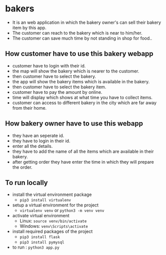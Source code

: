 # bakers

- It is an web application in which the bakery owner's can sell their bakery item by this app.
- The customer can reach to the bakery which is near to him/her.
- The customer can save much time by not standing in shop for food..

## How customer have to use this bakery webapp
- customer have to login with their id.
- the map will show the bakery which is nearer to the customer.
- then customer have to select the bakery.
- the app will show the bakery items which is available in the bakery.
- then customer have to select the bakery item.
- customer have to pay the amount by online.
- time will display which shows at what time you have to collect items.
- customer can access to different bakery in the city which are far away from their home.

## How bakery owner have to use this webapp
- they have an seperate id.
- they have to login in their id.
- enter all the details.
- they have to add the name of all the items which are available in their bakery.
- after getting order they have enter the time in which they will prepare the order.  

## To run locally
- install the virtual environment package
	- `pip3 install virtualenv`
- setup a virtual environment for the project
	- `virtualenv venv` or `python3 -m venv venv`
- activate virtual environment
	- Linux: `source venv/bin/activate`
	- Windows: `venv\Scripts\activate`
- install required packages of the project
	- `pip3 install flask`
	- `pip3 install pymysql`
- to run : `python3 app.py`